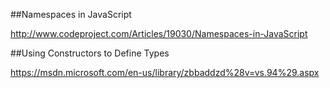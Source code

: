 ﻿##Namespaces in JavaScript

http://www.codeproject.com/Articles/19030/Namespaces-in-JavaScript


##Using Constructors to Define Types

https://msdn.microsoft.com/en-us/library/zbbaddzd%28v=vs.94%29.aspx